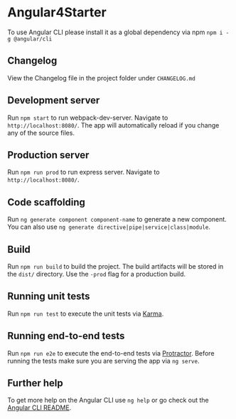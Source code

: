# Angular4Starter

To use Angular CLI please install it as a global dependency via npm `npm i -g @angular/cli`

## Changelog
View the Changelog file in the project folder under `CHANGELOG.md`

## Development server

Run `npm start` to run webpack-dev-server. Navigate to `http://localhost:8080/`. The app will automatically reload if you change any of the source files.

## Production server
Run `npm run prod` to run express server. Navigate to `http://localhost:8080/`.

## Code scaffolding

Run `ng generate component component-name` to generate a new component. You can also use `ng generate directive|pipe|service|class|module`.

## Build

Run `npm run build` to build the project. The build artifacts will be stored in the `dist/` directory. Use the `-prod` flag for a production build.

## Running unit tests

Run `npm run test` to execute the unit tests via [Karma](https://karma-runner.github.io).

## Running end-to-end tests

Run `npm run e2e` to execute the end-to-end tests via [Protractor](http://www.protractortest.org/).
Before running the tests make sure you are serving the app via `ng serve`.

## Further help

To get more help on the Angular CLI use `ng help` or go check out the [Angular CLI README](https://github.com/angular/angular-cli/blob/master/README.md).
